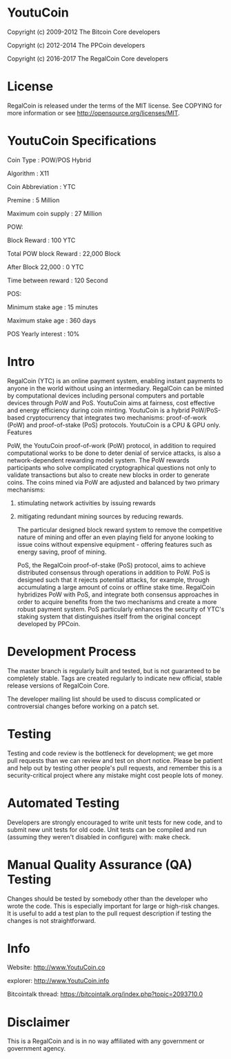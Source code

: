 # YoutuCoin

Copyright (c) 2009-2012 The Bitcoin Core developers

Copyright (c) 2012-2014 The PPCoin developers

Copyright (c) 2016-2017 The RegalCoin Core developers

# License

RegalCoin is released under the terms of the MIT license. See COPYING for more information or see http://opensource.org/licenses/MIT.

# YoutuCoin Specifications
Coin Type           : POW/POS Hybrid

Algorithm           : X11

Coin Abbreviation   : YTC

Premine             : 5 Million

Maximum coin supply : 27 Million

POW: 

Block Reward        : 100 YTC

Total POW block Reward : 22,000 Block

After Block 22,000 : 0 YTC

Time between reward : 120 Second

POS:

Minimum stake age   : 15 minutes

Maximum stake age   : 360 days

POS Yearly interest : 10%

# Intro

RegalCoin (YTC) is an online payment system, enabling instant payments to anyone in the world without using an intermediary. RegalCoin can be minted by computational devices including personal computers and portable devices through PoW and PoS. YoutuCoin aims at fairness, cost effective and energy efficiency during coin minting. YoutuCoin is a hybrid PoW/PoS-based cryptocurrency that integrates two mechanisms: proof-of-work (PoW) and proof-of-stake (PoS) protocols. YoutuCoin is a CPU & GPU only.
Features

PoW, the YoutuCoin proof-of-work (PoW) protocol, in addition to required computational works to be done to deter denial of service attacks, is also a network-dependent rewarding model system. The PoW rewards participants who solve complicated cryptographical questions not only to validate transactions but also to create new blocks in order to generate coins. The coins mined via PoW are adjusted and balanced by two primary mechanisms:
   
1) stimulating network activities by issuing rewards
2) mitigating redundant mining sources by reducing rewards.

    The particular designed block reward system to remove the competitive nature of mining and offer an even playing field for anyone looking to issue coins without expensive equipment - offering features such as energy saving, proof of mining.

    PoS, the RegalCoin proof-of-stake (PoS) protocol, aims to achieve distributed consensus through operations in addition to PoW. PoS is designed such that it rejects potential attacks, for example, through accumulating a large amount of coins or offline stake time. RegalCoin hybridizes PoW with PoS, and integrate both consensus approaches in order to acquire benefits from the two mechanisms and create a more robust payment system. PoS particularly enhances the security of YTC's staking system that distinguishes itself from the original concept developed by PPCoin.

# Development Process

The master branch is regularly built and tested, but is not guaranteed to be completely stable. Tags are created regularly to indicate new official, stable release versions of RegalCoin Core.

The developer mailing list should be used to discuss complicated or controversial changes before working on a patch set.


# Testing

Testing and code review is the bottleneck for development; we get more pull requests than we can review and test on short notice. Please be patient and help out by testing other people's pull requests, and remember this is a security-critical project where any mistake might cost people lots of money.

# Automated Testing

Developers are strongly encouraged to write unit tests for new code, and to submit new unit tests for old code. Unit tests can be compiled and run (assuming they weren't disabled in configure) with: make check.

# Manual Quality Assurance (QA) Testing

Changes should be tested by somebody other than the developer who wrote the code. This is especially important for large or high-risk changes. It is useful to add a test plan to the pull request description if testing the changes is not straightforward.


# Info

  Website: http://www.YoutuCoin.co
  
  explorer: http://www.YoutuCoin.info
  
  Bitcointalk thread: https://bitcointalk.org/index.php?topic=2093710.0
  
# Disclaimer
This is a RegalCoin and is in no way affiliated with any government or government agency.
